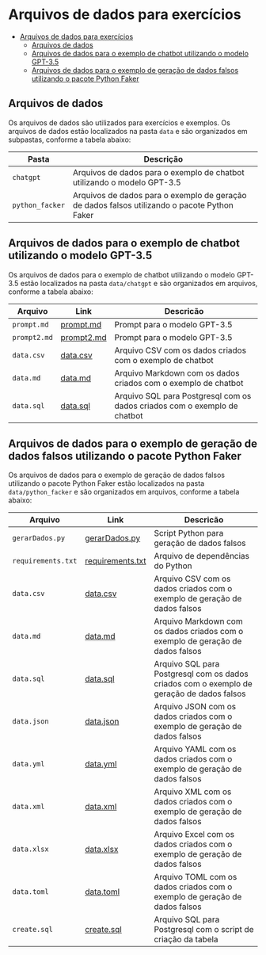 # Arquivos de dados para exercícios

- [Arquivos de dados para exercícios](#arquivos-de-dados-para-exercícios)
  - [Arquivos de dados](#arquivos-de-dados)
  - [Arquivos de dados para o exemplo de chatbot utilizando o modelo GPT-3.5](#arquivos-de-dados-para-o-exemplo-de-chatbot-utilizando-o-modelo-gpt-35)
  - [Arquivos de dados para o exemplo de geração de dados falsos utilizando o pacote Python Faker](#arquivos-de-dados-para-o-exemplo-de-geração-de-dados-falsos-utilizando-o-pacote-python-faker)

## Arquivos de dados

Os arquivos de dados são utilizados para exercícios e exemplos. Os arquivos de dados estão localizados na pasta `data` e são organizados em subpastas, conforme a tabela abaixo:

| Pasta | Descrição |
| ----- | --------- |
| `chatgpt` | Arquivos de dados para o exemplo de chatbot utilizando o modelo GPT-3.5 |
| `python_facker` | Arquivos de dados para o exemplo de geração de dados falsos utilizando o pacote Python Faker |

## Arquivos de dados para o exemplo de chatbot utilizando o modelo GPT-3.5

Os arquivos de dados para o exemplo de chatbot utilizando o modelo GPT-3.5 estão localizados na pasta `data/chatgpt` e são organizados em arquivos, conforme a tabela abaixo:

| Arquivo | Link | Descricão |
| ------- | --------- | --------- |
| `prompt.md` | [prompt.md](chatgpt/prompt.md) | Prompt para o modelo GPT-3.5 |
| `prompt2.md` | [prompt2.md](chatgpt/prompt2.md) | Prompt para o modelo GPT-3.5 |	
| `data.csv` | [data.csv](chatgpt/data.csv) | Arquivo CSV com os dados criados com o exemplo de chatbot |
| `data.md` | [data.md](chatgpt/data.md) | Arquivo Markdown com os dados criados com o exemplo de chatbot |
| `data.sql` | [data.sql](chatgpt/data.sql) | Arquivo SQL para Postgresql com os dados criados com o exemplo de chatbot |

## Arquivos de dados para o exemplo de geração de dados falsos utilizando o pacote Python Faker

Os arquivos de dados para o exemplo de geração de dados falsos utilizando o pacote Python Faker estão localizados na pasta `data/python_facker` e são organizados em arquivos, conforme a tabela abaixo:

| Arquivo | Link | Descricão |
| ------- | --------- | --------- |
| `gerarDados.py` | [gerarDados.py](python_faker/gerarDados.py) | Script Python para geração de dados falsos |
| `requirements.txt` | [requirements.txt](python_faker/requirements.txt) | Arquivo de dependências do Python |
| `data.csv` | [data.csv](python_faker/data.csv) | Arquivo CSV com os dados criados com o exemplo de geração de dados falsos |
| `data.md` | [data.md](python_faker/data.md) | Arquivo Markdown com os dados criados com o exemplo de geração de dados falsos |
| `data.sql` | [data.sql](python_faker/data.sql) | Arquivo SQL para Postgresql com os dados criados com o exemplo de geração de dados falsos |
| `data.json` | [data.json](python_faker/data.json) | Arquivo JSON com os dados criados com o exemplo de geração de dados falsos |
| `data.yml` | [data.yml](python_faker/data.yml) | Arquivo YAML com os dados criados com o exemplo de geração de dados falsos |
| `data.xml` | [data.xml](python_faker/data.xml) | Arquivo XML com os dados criados com o exemplo de geração de dados falsos |
| `data.xlsx` | [data.xlsx](python_faker/data.xlsx) | Arquivo Excel com os dados criados com o exemplo de geração de dados falsos |
| `data.toml` | [data.toml](python_faker/data.toml) | Arquivo TOML com os dados criados com o exemplo de geração de dados falsos |
| `create.sql` | [create.sql](python_faker/create.sql) | Arquivo SQL para Postgresql com o script de criação da tabela |

